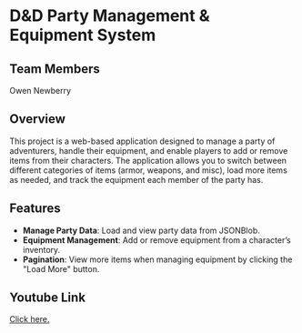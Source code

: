 # D&D Party Management & Equipment System

## Team Members

Owen Newberry

## Overview

This project is a web-based application designed to manage a party of adventurers, handle their equipment, and enable players to add or remove items from their characters. The application allows you to switch between different categories of items (armor, weapons, and misc), load more items as needed, and track the equipment each member of the party has.

## Features

- **Manage Party Data**: Load and view party data from JSONBlob.
- **Equipment Management**: Add or remove equipment from a character’s inventory.
- **Pagination**: View more items when managing equipment by clicking the "Load More" button.

## Youtube Link

[Click here.](https://youtu.be/SBQAhj_T8pg)
